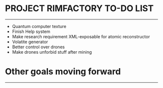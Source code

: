 # PROJECT RIMFACTORY TO-DO LIST
---
- Quantum computer texture
- Finish Help system
- Make research requirement XML-exposable for atomic reconstructor
- Volatite generator
- Better control over drones
- Make drones unforbid stuff after mining

# Other goals moving forward
---
